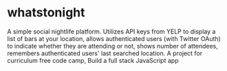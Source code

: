 # whatstonight
A simple social nightlife platform. Utilizes API keys from YELP to display a list of bars at your location, allows authenticated users (with Twitter OAuth) to indicate whether they are attending or not, shows number of attendees, remembers authenticated users' last searched location.
A project for curriculum free code camp, Build a full stack JavaScript app
